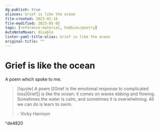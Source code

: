 ```yaml
---
dg-publish: true
aliases: Grief is like the ocean
file-created: 2023-02-16
file-modified: 2023-05-05
tags: [reference-material, hobbies/poetry]
AutoNoteMover: disable
linter-yaml-title-alias: Grief is like the ocean
original-title: ""
---
```


# Grief is like the ocean

A poem which spoke to me.

> [!quote] A poem
> [[Grief is the emotional response to complicated loss|Grief]] is like the ocean; it comes on waves ebbing and flowing.
> Sometimes the water is calm, and sometimes it is overwhelming.
> All we can do is learn to swim.
>
> \- Vicky Harrison

^de4820

